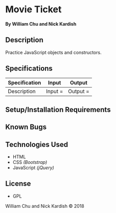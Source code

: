 # **Movie Ticket**

#### By William Chu and Nick Kardish

## Description

Practice JavaScript objects and constructors.

## Specifications

| Specification | Input | Output |
| --- | --- | --- |
| Description | Input =  | Output = |

## Setup/Installation Requirements

## Known Bugs

## Technologies Used

* HTML
* CSS _(Bootstrap)_
* JavaScript _(jQuery)_

## License

* GPL

William Chu and Nick Kardish © 2018
